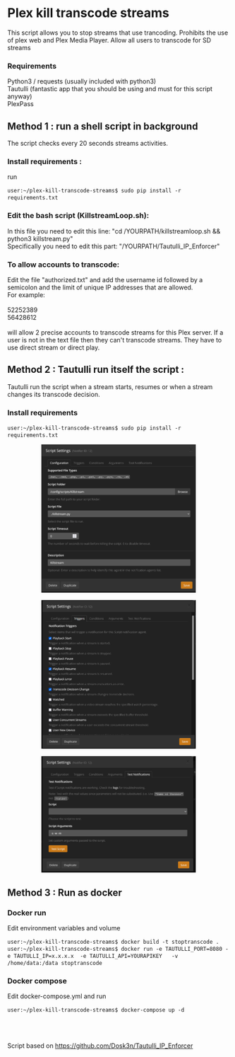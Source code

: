 # Plex kill transcode streams

This script allows you to stop streams that use trancoding.
Prohibits the use of plex web and Plex Media Player.
Allow all users to transcode for SD streams

### Requirements

Python3 / requests (usually included with python3)<br>
Tautulli (fantastic app that you should be using and must for this script anyway)<br>
PlexPass


## Method 1 : run a shell script in background

The script checks every 20 seconds streams activities.

### Install requirements :

run

   ```shell
   user:~/plex-kill-transcode-streams$ sudo pip install -r requirements.txt
   ```

### Edit the bash script (KillstreamLoop.sh):

In this file you need to edit this line: "cd /YOURPATH/killstreamloop.sh && python3 killstream.py" <br>
Specifically you need to edit this part: "/YOURPATH/Tautulli_IP_Enforcer" <br>

### To allow accounts to transcode:

Edit the file "authorized.txt" and add the username id followed by a semicolon and the limit of unique IP addresses that are allowed. <br>For example:<br><br>52252389<br>56428612<br><br>will allow 2 precise accounts to transcode streams for this Plex server. If a user is not in the text file then they can't transcode streams. They have to use direct stream or direct play.


## Method 2 : Tautulli run itself the script  :

Tautulli run the script when a stream starts, resumes or when a stream changes its transcode decision.

### Install requirements

   ```shell
   user:~/plex-kill-transcode-streams$ sudo pip install -r requirements.txt
   ```




<p align="center">
  <img src="./img/settings.png" width="350" title="settings">
</p>

<p align="center">
  <img src="./img/triggers.png" width="350" title="triggers">
</p>
<p align="center">
  <img src="./img/arguments.png" width="350" title="arguments">
</p>

## Method 3 : Run as docker

### Docker run

Edit environment variables and volume
```shell
user:~/plex-kill-transcode-streams$ docker build -t stoptranscode .
user:~/plex-kill-transcode-streams$ docker run -e TAUTULLI_PORT=8080 -e TAUTULLI_IP=x.x.x.x  -e TAUTULLI_API=YOURAPIKEY   -v /home/data:/data stoptranscode
```

### Docker compose

Edit docker-compose.yml and run 

```shell
user:~/plex-kill-transcode-streams$ docker-compose up -d
```






<br><br><br>
Script based on https://github.com/Dosk3n/Tautulli_IP_Enforcer
